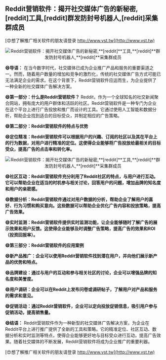 ## **Reddit营销软件：揭开社交媒体广告的新秘密,**[reddit]**工具,**[reddit]**群发防封号机器人,**[reddit]**采集群成员**

[😍想了解推广相关软件的朋友请登录 http://www.vst.tw](http://www.vst.tw)

 <center><img src="https://vst.tw/MP4/tuiguang/png/1.png" alt="Reddit营销软件：揭开社交媒体广告的新秘密,**[reddit]**工具,**[reddit]**群发防封号机器人,**[reddit]**采集群成员"></center>

**😄导语：**
在当今数字时代，社交媒体已成为企业推广产品和服务的重要渠道之一。然而，随着用户数量的增加和竞争的激烈化，传统的社交媒体广告方式可能已无法满足企业的需求。在这个背景下，Reddit营销软件应运而生，为企业提供了一种全新的社交媒体广告解决方案。

**😄第一部分：什么是Reddit营销软件？**
Reddit，作为一个全球知名的社交新闻聚合网站，拥有庞大的用户群体和活跃的社区。Reddit营销软件是一种专门为企业在这个平台上进行广告投放和推广而设计的工具。它通过使用人工智能和数据分析，帮助企业找到适合的目标受众，并制定相应的广告策略。

**😄第二部分：Reddit营销软件的特点与优势**

**😄定位精准：Reddit营销软件可以根据用户的兴趣、订阅的社区以及其在平台上的行为数据，对用户进行精准的定位。这使得企业能够将广告投放给最相关的目标受众，提高广告的点击率和转化率。**

 <center><img src="https://vst.tw/MP4/tuiguang/png/3.png" alt="Reddit营销软件：揭开社交媒体广告的新秘密,**[reddit]**工具,**[reddit]**群发防封号机器人,**[reddit]**采集群成员"></center>

**😄社区互动：Reddit营销软件充分利用了Reddit社区的特点，与用户进行互动。它可以帮助企业在适当的时机参与相关讨论，回答用户的问题，增加品牌的知名度和用户的亲密感。**

**😄数据分析：Reddit营销软件通过对用户数据的分析，帮助企业了解用户的喜好、行为习惯和购买意向。这些数据可以帮助企业优化广告内容和投放策略，提高广告效果。**

**😄实时监测：Reddit营销软件提供实时监测功能，让企业能够随时了解广告的展示效果和用户反馈。这使得企业能够及时调整广告策略，提高广告的效果和ROI（投资回报率）。**

**😄第三部分：Reddit营销软件的应用案例**

**😄新产品推广：企业可以使用Reddit营销软件找到潜在用户，并向他们展示新产品的优势和特点。**

**😄品牌建设：通过与用户的互动和参与相关社区的讨论，企业可以增强品牌的知名度和美誉度。**

**😄用户调研：企业可以在Reddit上发布问卷或调研帖子，了解用户对产品和服务的需求和意见。**

**😄促销活动：通过Reddit营销软件，企业可以定向投放促销信息，吸引用户参与促销活动，提高销售量。**

**😄结语：**
Reddit营销软件作为一种新型的社交媒体广告解决方案，为企业在Reddit平台上进行推广提供了全新的工具和策略。它的精准定位、社区互动、数据分析和实时监测等特点，使得企业能够更好地与目标受众进行互动，提高广告效果。随着社交媒体的不断发展，Reddit营销软件将成为企业推广的重要利器。

[😍想了解推广相关软件的朋友请登录 http://www.vst.tw](http://www.vst.tw)



